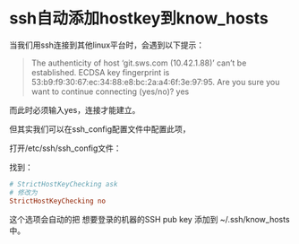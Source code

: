 # ssh自动添加hostkey到know_hosts
当我们用ssh连接到其他linux平台时，会遇到以下提示：
>The authenticity of host ‘git.sws.com (10.42.1.88)’ can’t be established. 
ECDSA key fingerprint is 53:b9:f9:30:67:ec:34:88:e8:bc:2a:a4:6f:3e:97:95. 
Are you sure you want to continue connecting (yes/no)? yes 

而此时必须输入yes，连接才能建立。

但其实我们可以在ssh_config配置文件中配置此项，

打开/etc/ssh/ssh_config文件：

找到： 
```cnf
# StrictHostKeyChecking ask 
# 修改为 
StrictHostKeyChecking no
```
这个选项会自动的把 想要登录的机器的SSH pub key 添加到 ~/.ssh/know_hosts 中。
